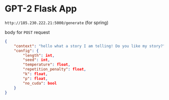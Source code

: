 # GPT-2 Flask App

`http://185.230.222.21:5000/generate` (for spring)

body for `POST` request

```json
{
    "context": "hello what a story I am telling! Do you like my story?",
    "config": {
        "length": int,
        "seed": int,
        "temperature": float,
        "repetition_penalty": float,
        "k": float,
        "p": float,
        "no_cuda": bool
    }
}
```
